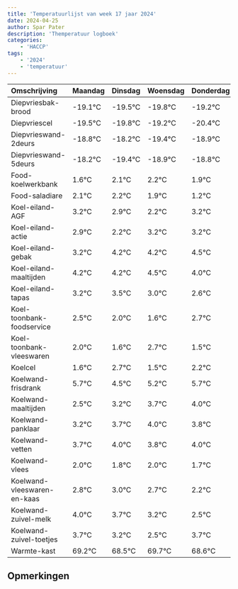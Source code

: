 ```yaml
---
title: 'Temperatuurlijst van week 17 jaar 2024'
date: 2024-04-25
author: Spar Pater
description: 'Themperatuur logboek'
categories:
    - 'HACCP'
tags:
    - '2024'
    - 'temperatuur'
---
```

|Omschrijving|Maandag|Dinsdag|Woensdag|Donderdag|Vrijdag|Zaterdag|Zondag|
|:---|:---|:---|:---|:---|:---|:---|:---|
|Diepvriesbak-brood|-19.1°C|-19.5°C|-19.8°C|-19.2°C| | | |
|Diepvriescel|-19.5°C|-19.8°C|-19.2°C|-20.4°C| | | |
|Diepvrieswand-2deurs|-18.8°C|-18.2°C|-19.4°C|-18.9°C| | | |
|Diepvrieswand-5deurs|-18.2°C|-19.4°C|-18.9°C|-18.8°C| | | |
|Food-koelwerkbank|1.6°C|2.1°C|2.2°C|1.9°C| | | |
|Food-saladiare|2.1°C|2.2°C|1.9°C|1.2°C| | | |
|Koel-eiland-AGF|3.2°C|2.9°C|2.2°C|3.2°C| | | |
|Koel-eiland-actie|2.9°C|2.2°C|3.2°C|3.2°C| | | |
|Koel-eiland-gebak|3.2°C|4.2°C|4.2°C|4.5°C| | | |
|Koel-eiland-maaltijden|4.2°C|4.2°C|4.5°C|4.0°C| | | |
|Koel-eiland-tapas|3.2°C|3.5°C|3.0°C|2.6°C| | | |
|Koel-toonbank-foodservice|2.5°C|2.0°C|1.6°C|2.7°C| | | |
|Koel-toonbank-vleeswaren|2.0°C|1.6°C|2.7°C|1.5°C| | | |
|Koelcel|1.6°C|2.7°C|1.5°C|2.2°C| | | |
|Koelwand-frisdrank|5.7°C|4.5°C|5.2°C|5.7°C| | | |
|Koelwand-maaltijden|2.5°C|3.2°C|3.7°C|4.0°C| | | |
|Koelwand-panklaar|3.2°C|3.7°C|4.0°C|3.8°C| | | |
|Koelwand-vetten|3.7°C|4.0°C|3.8°C|4.0°C| | | |
|Koelwand-vlees|2.0°C|1.8°C|2.0°C|1.7°C| | | |
|Koelwand-vleeswaren-en-kaas|2.8°C|3.0°C|2.7°C|2.2°C| | | |
|Koelwand-zuivel-melk|4.0°C|3.7°C|3.2°C|2.5°C| | | |
|Koelwand-zuivel-toetjes|3.7°C|3.2°C|2.5°C|3.7°C| | | |
|Warmte-kast|69.2°C|68.5°C|69.7°C|68.6°C| | | |

## Opmerkingen



